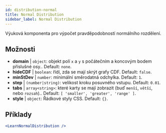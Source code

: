 ```yaml
---
id: distribution-normal
title: Normal Distribution
sidebar_label: Normal Distribution
---
```


Výuková komponenta pro výpočet pravděpodobností normálního rozdělení.

## Možnosti

* __domain__ | `object`: objekt polí `x` a `y` s počátečním a koncovým bodem příslušné osy.. Default: `none`.
* __hideCDF__ | `boolean`: řídí, zda se mají skrýt grafy CDF. Default: `false`.
* __minStDev__ | `number`: minimální směrodatná odchylka. Default: `1`.
* __step__ | `(number|string)`: velikost kroku posuvného vstupu. Default: `0.01`.
* __tabs__ | `array<string>`: které karty se mají zobrazit (buď `menší`, `větší`, nebo `rozsah`).. Default: `[
  'smaller',
  'greater',
  'range'
]`.
* __style__ | `object`: Řádkové styly CSS. Default: `{}`.


## Příklady

```jsx live
<LearnNormalDistribution />
```

